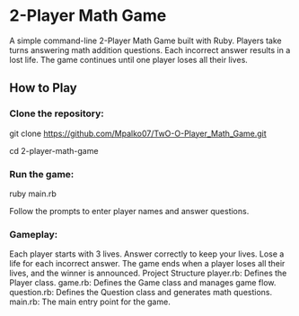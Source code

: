 # 2-Player Math Game

A simple command-line 2-Player Math Game built with Ruby. Players take turns answering math addition questions. Each incorrect answer results in a lost life. The game continues until one player loses all their lives.

## How to Play

### Clone the repository:

git clone https://github.com/Mpalko07/TwO-O-Player_Math_Game.git

cd 2-player-math-game

### Run the game:

ruby main.rb

Follow the prompts to enter player names and answer questions.

### Gameplay:

Each player starts with 3 lives.
Answer correctly to keep your lives.
Lose a life for each incorrect answer.
The game ends when a player loses all their lives, and the winner is announced.
Project Structure
player.rb: Defines the Player class.
game.rb: Defines the Game class and manages game flow.
question.rb: Defines the Question class and generates math questions.
main.rb: The main entry point for the game.